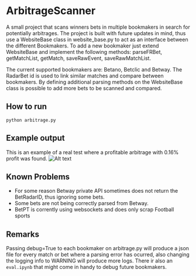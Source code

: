 # ArbitrageScanner

A small project that scans winners bets in multiple bookmakers in search for potentially arbitrages.
The project is built with future updates in mind, thus use a WebsiteBase class in website_base.py to act as an interface between the different Bookmakers.
To add a new bookmaker just extend WebsiteBase and implement the following methods: parseFRBet, getMatchList, getMatch, saveRawEvent, saveRawMatchList.

The current supported bookmakers are: Betano, Betclic and Betway.
The RadarBet id is used to link similar matches and compare between bookmakers.
By defining additional parsing methods on the WebsiteBase class is possible to add more bets to be scanned and compared.

## How to run
``` python arbitrage.py ```

## Example output
This is an example of a real test where a profitable arbitrage with 0.16% profit was found.
![Alt text](img/output.png "Title")

## Known Problems
- For some reason Betway private API sometimes does not return the BetRadarID, thus ignoring some bets.
- Some bets are not being correctly parsed from Betway.
- BetPT is corrently using websockets and does only scrap Football sports


## Remarks
Passing debug=True to each bookmaker on arbitrage.py will produce a json file for every match or bet where a parsing error has ocurred, also changing the logging info to WARNING will produce more logs.
There ir also an ``` eval.ipynb ``` that might come in handy to debug future bookmakers.
